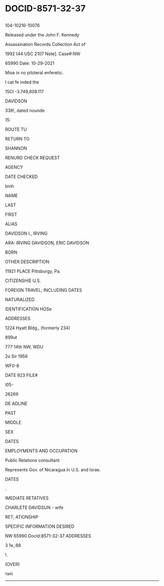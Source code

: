 # DOCID-8571-32-37

##
104-10216-10076

Released under the John F. Kennedy

Assassination Records Collection Act of

1992 (44 USC 2107 Note]. Case#:NW

65990 Date: 10-29-2021

Mise in no piloteral enferetic.

I cat fe inded the

15CI -3.749,808.117

DAVIDSON

338!, dated nounde

15:

ROUTE TU

RETURN TO

SHANNON

RENURD CHECK REQUEST

AGENCY

DATE CHECKED

binh

NAME

LAST

FIRST

ALIAS

DAVIDSON I., IRVING

ARA: IRVING DAVIDSON, ERIC DAVIDSON

BORN

OTHER DESCRIPTION

11921 PLACE Pittsburgy, Pa.

CITIZENSHIE U.S.

FOREIGN TRAVEL, INCLUDING DATES

NATURALIZED

IDENTIFICATION HOSe

ADDRESSES

1224 Hyatt Bldg., (formerly 234)

899ut

777 14th NW, WDU

2o Sir 1956

WF0-8

DATE 923 FILE#

I05-

26269

DE ADLINE

PAST

MIDDLE

SEX

DATES

EMPLOYMENTS AND OCCUPATION

Public Relations consultant

Represents Gov. of Nicaragua in U.S. and Israe.

DATES

.

IMEDIATE RETATIVES

CHARLETE DAVIDSUN - wife

RET, ATIONSHIP

SPECIFIC INFORMATION DESIRED

NW 65990 Docld:8571-32-37
ADDRESSES

3 1e,:88

!.

(OVER)

титі

---

